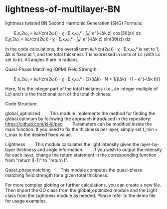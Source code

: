 # lightness-of-multilayer-BN
 lightness
twisted BN Second Harmonic Generation (SHG) Formula:

  E₍x,2ω₎ = iω/(cn(2ω)) · χ · E₍x,ω₎² · ∫₀ᵀ e^(–iΔk·z) cos(3θ(z)) dz
  E₍y,2ω₎ = iω/(cn(2ω)) · χ · E₍x,ω₎² · ∫₀ᵀ e^(–iΔk·z) sin(3θ(z)) dz

In the code calculations, the overall term iω/(cn(2ω)) · χ · E₍x,ω₎² is set to 1, Δk is fixed at 1, and the total thickness T is expressed in units of Lc (with Lc set to π). All angles θ are in radians.

Quasi-Phase Matching (QPM) Field Strength:

  E₍x,2ω₎ = iω/(cn(2ω)) · χ · E₍x,ω₎² · [2/(iΔk) · N + 1/(iΔk) · (1 – e^(–iΔk·t))]

Here, N is the integer part of the total thickness (i.e., an integer multiple of Lc) and t is the fractional part of the total thickness.

Code Structure:

global_optimized
  This module implements the method for finding the global optimum by following the approach introduced in the repository:
  https://github.com/ki-ljl/pso
  Parameters can be modified inside the main function. If you need to fix the thickness per layer, simply set t_min = t_max to the desired fixed value.

Lightness
  This module calculates the light intensity given the layer-by-layer thickness and angle information.
  If you wish to output the intensity for each layer, change the return statement in the corresponding function from "return I[-1]" to "return I".

Quasi_phasematching
  This module computes the quasi-phase matching field strength for a given total thickness.

For more complex plotting or further calculations, you can create a new file. Then import the GO class from the global_optimized module and the Light class from the Lightness module as needed. Please refer to the demo file for usage examples.

